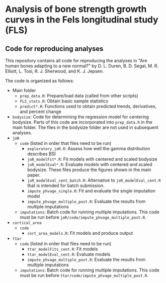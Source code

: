 # Analysis of bone strength growth curves in the Fels longitudinal study (FLS)
## Code for reproducing analyses

This repository contains all code for reproducing the analyses in "Are human bones adapting to a new normal?" by D. L. Duren, B. D. Segal, M. R. Elliott, L. Tosi, R. J. Sherwood, and K. J. Jepsen.

The code is organized as follows:

* Main folder
    + `prep_data.R`: Prepare/load data (called from other scripts)
    + `FLS_stats.R`: Obtain basic sample statistics
    + `predict*.R`: Functions used to obtain predicted trends, derivatives, and percent change
* `bodysize`: Code for determining the regression model for centering bodysize. Parts of this code are incorporated into `prep_data.R` in the main folder. The files in the bodysize folder are not used in subsequent analyses.
* `joR`
    + `code` (listed in order that files need to be run)
        + `exploratory_joR.R`: Assess how well the gamma distribution describes BSI
        + `joR_modelFit*.R`: Fit models with centered and scaled bodysize
        + `joR_modelEval*.R`: Evaluate models with centered and scaled bodysize. These files produce the figures shown in the main paper.
        + `joR_modelEval_cent_batch.R`: Alternative to `joR_modelEval_cent.R` that is intended for batch submission.
        + `impute_phvage_single.R`: Fit and evaluate the single imputation model
        + `impute_phvage_multiple_post.R`: Evaluate the results from multiple imputations
    + `imputations`: Batch code for running multiple imputations. This code must be run before `joR/code/impute_phvage_multiple_post.R`.
* `cortical_area`
    + `code`
        + `cort_area_models.R`: Fit models and produce output
* `ttar`
    + `code` (listed in order that files need to be run)
        + `ttar_modelFits_cent.R`: Fit models
        + `ttar_modelEval_cent.R`: Evaluate models
        + `impute_phvage_multiple_post.R`: Evaluate the results from multiple imputations
    + `imputations`: Batch code for running multiple imputations. This code must be run before `ttar/code/impute_phvage_multiple_post.R`.
